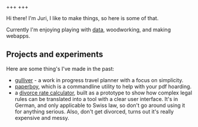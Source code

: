 +++
+++

Hi there! I'm Juri, I like to make things, so here is some of that.

Currently I'm enjoying playing with [data](https://d-one.ai), woodworking, and making webapps.

## Projects and experiments

Here are some thing's I've made in the past:

- [gulliver](https://gllvr.com) - a work in progress travel planner with a focus on simplicity.
- [paperboy](https://github.com/2mol/pboy), which is a commandline utility to help with your pdf hoarding.
- a [divorce rate calculator](https://2mol.gitlab.io/urechner/), built as a prototype to show how complex legal rules can be translated into a tool with a clear user interface. It's in German, and only applicable to Swiss law, so don't go around using it for anything serious. Also, don't get divorced, turns out it's really expensive and messy.
